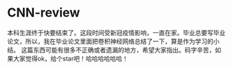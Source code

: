 # CNN-review
本科生涯终于快要结束了。这段时间受新冠疫情影响，一直在家。毕业总要写毕业论文，所以，我在毕业论文里面把卷积神经网络总结了一下，算是作为学习的小结。
这篇东西可能有很多不正确或者遗漏的地方，希望大家指出。码字辛苦，如果大家觉得ok，给个star吧！哈哈哈哈哈哈！
